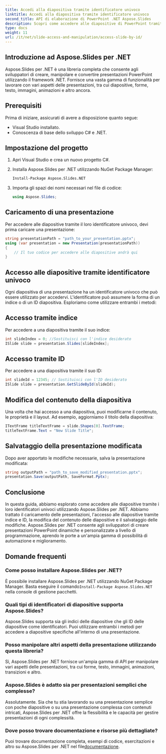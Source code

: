 ```yaml
---
title: Accedi alla diapositiva tramite identificatore univoco
linktitle: Accedi alla diapositiva tramite identificatore univoco
second_title: API di elaborazione di PowerPoint .NET Aspose.Slides
description: Scopri come accedere alle diapositive di PowerPoint tramite identificatori univoci utilizzando Aspose.Slides per .NET. Questa guida passo passo illustra il caricamento delle presentazioni, l'accesso alle diapositive tramite indice o ID, la modifica del contenuto e il salvataggio delle modifiche.
type: docs
weight: 11
url: /it/net/slide-access-and-manipulation/access-slide-by-id/
---
```


## Introduzione ad Aspose.Slides per .NET

Aspose.Slides per .NET è una libreria completa che consente agli sviluppatori di creare, manipolare e convertire presentazioni PowerPoint utilizzando il framework .NET. Fornisce una vasta gamma di funzionalità per lavorare con vari aspetti delle presentazioni, tra cui diapositive, forme, testo, immagini, animazioni e altro ancora.

## Prerequisiti

Prima di iniziare, assicurati di avere a disposizione quanto segue:

- Visual Studio installato.
- Conoscenza di base dello sviluppo C# e .NET.

## Impostazione del progetto

1. Apri Visual Studio e crea un nuovo progetto C#.

2. Installa Aspose.Slides per .NET utilizzando NuGet Package Manager:

   ```bash
   Install-Package Aspose.Slides.NET
   ```

3. Importa gli spazi dei nomi necessari nel file di codice:

   ```csharp
   using Aspose.Slides;
   ```

## Caricamento di una presentazione

Per accedere alle diapositive tramite il loro identificatore univoco, devi prima caricare una presentazione:

```csharp
string presentationPath = "path_to_your_presentation.pptx";
using (var presentation = new Presentation(presentationPath))
{
    // Il tuo codice per accedere alle diapositive andrà qui
}
```

## Accesso alle diapositive tramite identificatore univoco

Ogni diapositiva di una presentazione ha un identificatore univoco che può essere utilizzato per accedervi. L'identificatore può assumere la forma di un indice o di un ID diapositiva. Esploriamo come utilizzare entrambi i metodi:

## Accesso tramite indice

Per accedere a una diapositiva tramite il suo indice:

```csharp
int slideIndex = 0; //Sostituisci con l'indice desiderato
ISlide slide = presentation.Slides[slideIndex];
```

## Accesso tramite ID

Per accedere a una diapositiva tramite il suo ID:

```csharp
int slideId = 12345; // Sostituisci con l'ID desiderato
ISlide slide = presentation.GetSlideById(slideId);
```

## Modifica del contenuto della diapositiva

Una volta che hai accesso a una diapositiva, puoi modificarne il contenuto, le proprietà e il layout. Ad esempio, aggiorniamo il titolo della diapositiva:

```csharp
ITextFrame titleTextFrame = slide.Shapes[0].TextFrame;
titleTextFrame.Text = "New Slide Title";
```

## Salvataggio della presentazione modificata

Dopo aver apportato le modifiche necessarie, salva la presentazione modificata:

```csharp
string outputPath = "path_to_save_modified_presentation.pptx";
presentation.Save(outputPath, SaveFormat.Pptx);
```

## Conclusione

In questa guida, abbiamo esplorato come accedere alle diapositive tramite i loro identificatori univoci utilizzando Aspose.Slides per .NET. Abbiamo trattato il caricamento delle presentazioni, l'accesso alle diapositive tramite indice e ID, la modifica del contenuto delle diapositive e il salvataggio delle modifiche. Aspose.Slides per .NET consente agli sviluppatori di creare presentazioni PowerPoint dinamiche e personalizzate a livello di programmazione, aprendo le porte a un'ampia gamma di possibilità di automazione e miglioramento.

## Domande frequenti

### Come posso installare Aspose.Slides per .NET?

 È possibile installare Aspose.Slides per .NET utilizzando NuGet Package Manager. Basta eseguire il comando`Install-Package Aspose.Slides.NET` nella console di gestione pacchetti.

### Quali tipi di identificatori di diapositive supporta Aspose.Slides?

Aspose.Slides supporta sia gli indici delle diapositive che gli ID delle diapositive come identificatori. Puoi utilizzare entrambi i metodi per accedere a diapositive specifiche all'interno di una presentazione.

### Posso manipolare altri aspetti della presentazione utilizzando questa libreria?

Sì, Aspose.Slides per .NET fornisce un'ampia gamma di API per manipolare vari aspetti delle presentazioni, tra cui forme, testo, immagini, animazioni, transizioni e altro.

### Aspose.Slides è adatto sia per presentazioni semplici che complesse?

Assolutamente. Sia che tu stia lavorando su una presentazione semplice con poche diapositive o su una presentazione complessa con contenuti intricati, Aspose.Slides per .NET offre la flessibilità e le capacità per gestire presentazioni di ogni complessità.

### Dove posso trovare documentazione e risorse più dettagliate?

 Puoi trovare documentazione completa, esempi di codice, esercitazioni e altro su Aspose.Slides per .NET nel file[documentazione](https://reference.aspose.com/slides/net/).
